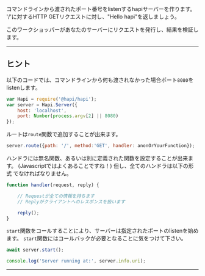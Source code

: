 コマンドラインから渡されたポート番号をlistenするhapiサーバーを作ります。
'/'に対するHTTP GETリクエストに対し、"Hello hapi"を返しましょう。

このワークショッパーがあなたのサーバーにリクエストを発行し、結果を検証します。

-----------------------------------------------------------------
## ヒント

以下のコードでは、コマンドラインから何も渡されなかった場合ポート`8080`をlistenします。

```js
var Hapi = require('@hapi/hapi');
var server = Hapi.Server({
    host: 'localhost',
    port: Number(process.argv[2] || 8080)
});
```

ルートは`route`関数で追加することが出来ます。

```js
server.route({path: '/', method:'GET', handler: anonOrYourFunction});
```

ハンドラには無名関数、あるいは別に定義された関数を設定することが出来ます。
(Javascriptではよくあることですね！) 但し、全てのハンドラは以下の形式
でなければなりません。

```js
function handler(request, reply) {

    // Requestが全ての情報を持ちます
    // Replyがクライアントへのレスポンスを扱います

    reply();
}
```

`start`関数をコールすることにより、サーバーは指定されたポートのlistenを始めます。
`start`関数にはコールバックが必要となることに気をつけて下さい。

```js
await server.start();

console.log('Server running at:', server.info.uri);
```
-----------------------------------------------------------------
